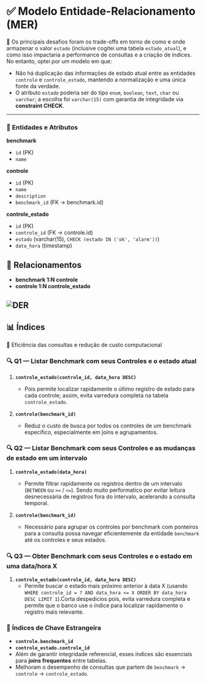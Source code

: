 # ✅ **Modelo Entidade-Relacionamento (MER)**

🧠 Os principais desafios foram os trade-offs em torno de como e onde armazenar o valor `estado` (inclusive cogitei uma tabela `estado_atual`), e como isso impactaria a performance de consultas e a criação de índices. No entanto, optei por um modelo em que:

- Não há duplicação das informações de estado atual entre as entidades `controle` e `controle_estado`, mantendo a normalização e uma única fonte da verdade.
- O atributo `estado` poderia ser do tipo `enum`, `boolean`, `text`, `char` ou `varchar`; a escolha foi `varchar(15)` com garantia de integridade via **constraint CHECK**.

---

### 📌 Entidades e Atributos

**benchmark**
- `id` (PK)
- `name`

**controle**
- `id` (PK)
- `name`
- `description`
- `benchmark_id` (FK → benchmark.id)

**controle_estado**
- `id` (PK)
- `controle_id` (FK → controle.id)
- `estado` (varchar(15), `CHECK (estado IN ('ok', 'alarm'))`)
- `data_hora` (timestamp)

## 🔗 Relacionamentos

- **benchmark 1:N controle**
- **controle 1:N controle_estado**

![DER](./diagramaDB.png)
---

## 📊 Índices

🦾 Eficiência das consultas e redução de custo computacional

### 🔍 **Q1 — Listar Benchmark com seus Controles e o estado atual**

1. **`controle_estado(controle_id, data_hora DESC)`**
   - Pois permite localizar rapidamente o último registro de estado para cada controle; assim, evita varredura completa na tabela `controle_estado`.

2. **`controle(benchmark_id)`**
   - Reduz o custo de busca por todos os controles de um benchmark específico, especialmente em joins e agrupamentos.


### 🔍 **Q2 — Listar Benchmark com seus Controles e as mudanças de estado em um intervalo**

1. **`controle_estado(data_hora)`**
   - Permite filtrar rapidamente os registros dentro de um intervalo (`BETWEEN` ou `>=` / `<=`). Sendo muito performatico por evitar leitura desnecessária de registros fora do intervalo, acelerando a consulta temporal.

2. **`controle(benchmark_id)`**
   - Necessário para agrupar os controles por benchmark com ponteiros para a consulta possa navegar eficientemente da entidade `benchmark` até os controles e seus estados.


### 🔍 **Q3 — Obter Benchmark com seus Controles e o estado em uma data/hora X**

1. **`controle_estado(controle_id, data_hora DESC)`**
   - Permite buscar o estado mais próximo anterior à data X (usando `WHERE controle_id = ? AND data_hora <= X ORDER BY data_hora DESC LIMIT 1`).Corta despedicios pois, evita varredura completa e permite que o banco use o índice para localizar rapidamente o registro mais relevante.


### 🚀 **Índices de Chave Estrangeira**

- **`controle.benchmark_id`**
- **`controle_estado.controle_id`**
- Além de garantir integridade referencial, esses índices são essenciais para **joins frequentes** entre tabelas.
- Melhoram o desempenho de consultas que partem de `benchmark` → `controle` → `controle_estado`.